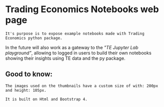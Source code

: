 # Trading Economics Notebooks web page

    It's purpose is to expose example notebooks made with Trading Economics python package.

In the future will also work as a gateway to the *"TE Jupyter Lab playground"*, allowing to logged in users to build their own notebooks showing their insights using TE data and the py package.



## Good to know:

    The images used on the thumbnails have a custom size of with: 200px and height: 105px.

    It is built on Html and Bootstrap 4.